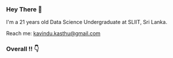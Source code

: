 ### Hey There 👋
I'm a 21 years old Data Science Undergraduate at SLIIT, Sri Lanka.

Reach me: kavindu.kasthu@gmail.com

### Overall !! :point_down:
